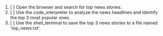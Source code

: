 1. [ ] Open the browser and search for top news stories.
2. [ ] Use the code_interpreter to analyze the news headlines and identify the top 3 most popular ones.
3. [ ] Use the shell_terminal to save the top 3 news stories to a file named 'top_news.txt'.